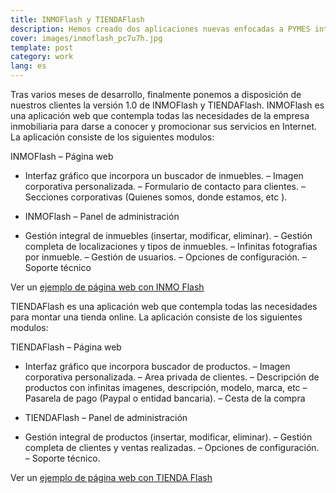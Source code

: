 ```yaml
---
title: INMOFlash y TIENDAFlash
description: Hemos creado dos aplicaciones nuevas enfocadas a PYMES interesadas en vender online
cover: images/inmoflash_pc7u7h.jpg
template: post
category: work
lang: es
---
```


Tras varios meses de desarrollo, finalmente ponemos a disposición de nuestros clientes la versión 1.0 de INMOFlash y TIENDAFlash. INMOFlash es una aplicación web que contempla todas las necesidades de la empresa inmobiliaria para darse a conocer y promocionar sus servicios en Internet. La aplicación consiste de los siguientes modulos:

INMOFlash – Página web

- Interfaz gráfico que incorpora un buscador de inmuebles.
– Imagen corporativa personalizada.
– Formulario de contacto para clientes.
– Secciones corporativas (Quienes somos, donde estamos, etc ).
- INMOFlash – Panel de administración

- Gestión integral de inmuebles (insertar, modificar, eliminar).
– Gestión completa de localizaciones y tipos de inmuebles.
– Infinitas fotografias por inmueble.
– Gestión de usuarios.
– Opciones de configuración.
– Soporte técnico

Ver un [ejemplo de página web con INMO Flash](/work/proyecto2025)

TIENDAFlash es una aplicación web que contempla todas las necesidades para montar una tienda online. La aplicación consiste de los siguientes modulos:

TIENDAFlash – Página web

- Interfaz gráfico que incorpora buscador de productos.
– Imagen corporativa personalizada.
– Area privada de clientes.
– Descripción de productos con infinitas imagenes, descripción, modelo, marca, etc
– Pasarela de pago (Paypal o entidad bancaria).
– Cesta de la compra
- TIENDAFlash – Panel de administración

- Gestión integral de productos (insertar, modificar, eliminar).
– Gestión completa de clientes y ventas realizadas.
– Opciones de configuración.
– Soporte técnico.

Ver un [ejemplo de página web con TIENDA Flash](/work/nosurrender)
